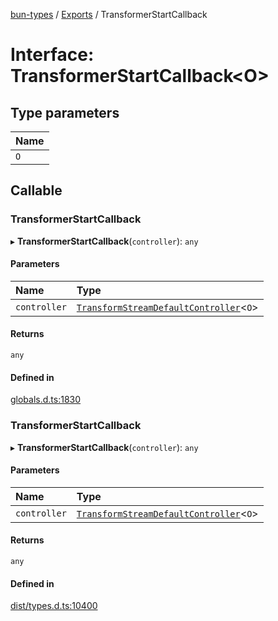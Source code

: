 [bun-types](https://github.com/oven-sh/bun-types/blob/master/api-docs/README.md) / [Exports](https://github.com/oven-sh/bun-types/blob/master/api-docs/modules.md) / TransformerStartCallback

# Interface: TransformerStartCallback<O\>

## Type parameters

| Name |
| :------ |
| `O` |

## Callable

### TransformerStartCallback

▸ **TransformerStartCallback**(`controller`): `any`

#### Parameters

| Name | Type |
| :------ | :------ |
| `controller` | [`TransformStreamDefaultController`](https://github.com/oven-sh/bun-types/blob/master/api-docs/modules.md#transformstreamdefaultcontroller)<`O`\> |

#### Returns

`any`

#### Defined in

[globals.d.ts:1830](https://github.com/valgaze/bun-types/blob/6f8dbf8/globals.d.ts#L1830)

### TransformerStartCallback

▸ **TransformerStartCallback**(`controller`): `any`

#### Parameters

| Name | Type |
| :------ | :------ |
| `controller` | [`TransformStreamDefaultController`](https://github.com/oven-sh/bun-types/blob/master/api-docs/modules.md#transformstreamdefaultcontroller)<`O`\> |

#### Returns

`any`

#### Defined in

[dist/types.d.ts:10400](https://github.com/valgaze/bun-types/blob/6f8dbf8/dist/types.d.ts#L10400)
